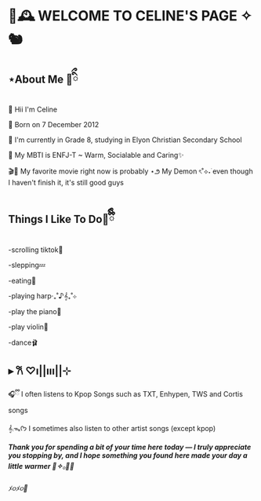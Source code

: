 <h1>🍂🕰️ WELCOME TO CELINE'S PAGE ✧🐿️ </h1>
<h2>⋆About Me 🧸ིྀ</h2>

<l1>🐾  Hii I'm Celine </l1>

<l2>📆  Born on 7 December 2012 </l2>

<l3>🏫  I'm currently in Grade 8, studying in Elyon Christian Secondary School</l3>

<l4> 🦌 My MBTI is ENFJ-T ~ Warm, Socialable and Caring✨</l4>

<l5>🎬🍿 My favorite movie right now is probably ⋆౨ My Demon ৎ˚⟡˖࣪ even though I haven't finish it, it's still good guys

<img scr="My Demon K-drama Official Poster.jpeg
  ">

<h2>Things I Like To Do🤎ྀིྀི</h2>

  <l1>-scrolling tiktok📱</l1>
  
  <l2>-slepping💤</l2> 

<l3>-eating🌯</l3>
  
<l4>-playing harp‧₊˚♪𝄞₊˚⊹</l4>
 
  <l5>-play the piano🎹</l5>
 
  <l6>-play violin🎻</l6>

  <l7>-dance🩰</l7>

 <h2>▸ 𐙚 ♡ı||ııı||⊹</h2>
 🎧ྀི I often listens to Kpop Songs such as TXT, Enhypen, TWS and Cortis songs 
 
 𝄞⨾ᯓᡣ𐭩 I sometimes also listen to other artist songs (except kpop) 

<h5>Thank you for spending a bit of your time here today — I truly appreciate you stopping by, and I hope something you found here made your day a little warmer 🧸✧𓂂🥐🍪</h5>

<h6>ﾒ૦ﾒ૦💋</h6>

